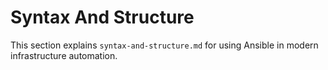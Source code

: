 # Syntax And Structure

This section explains `syntax-and-structure.md` for using Ansible in modern infrastructure automation.
